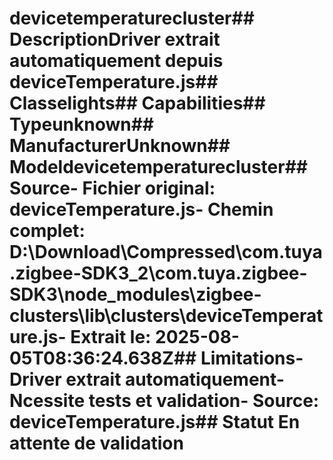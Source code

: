 # devicetemperaturecluster##  DescriptionDriver extrait automatiquement depuis deviceTemperature.js##  Classelights##  Capabilities##  Typeunknown##  ManufacturerUnknown##  Modeldevicetemperaturecluster##  Source- **Fichier original**: deviceTemperature.js- **Chemin complet**: D:\Download\Compressed\com.tuya.zigbee-SDK3_2\com.tuya.zigbee-SDK3\node_modules\zigbee-clusters\lib\clusters\deviceTemperature.js- **Extrait le**: 2025-08-05T08:36:24.638Z##  Limitations- Driver extrait automatiquement- Ncessite tests et validation- Source: deviceTemperature.js##  Statut En attente de validation